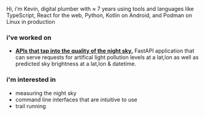 Hi, i'm Kevin, digital plumber with ≈ 7 years using tools and languages like TypeScript, React for the web, Python, Kotlin on Android, and Podman on Linux in production

### i've worked on

- **[APIs that tap into the quality of the night sky.](https://github.com/nonnontrivial/ctts/)** FastAPI application that can serve requests for artifical light pollution levels at a lat,lon as well as predicted sky brightness at a lat,lon & datetime.

### i'm interested in

- measuring the night sky
- command line interfaces that are intuitive to use
- trail running
